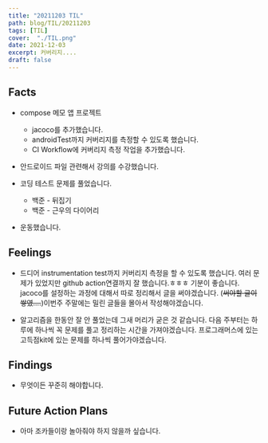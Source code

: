 ```yaml
---
title: "20211203 TIL"
path: blog/TIL/20211203
tags: [TIL]
cover:  "./TIL.png"
date: 2021-12-03
excerpt: 커버리지....
draft: false
---
```


## Facts

* compose 메모 앱 프로젝트
  * jacoco를 추가했습니다.
  * androidTest까지 커버리지를 측정할 수 있도록 했습니다.
  * CI Workflow에 커버리지 측정 작업을 추가했습니다. 

* 안드로이드 파일 관련해서 강의를 수강했습니다.

* 코딩 테스트 문제를 풀었습니다.
  * 백준 - 뒤집기
  * 백준 - 근우의 다이어리 

* 운동했습니다. 


## Feelings

* 드디어 instrumentation test까지 커버리지 측정을 할 수 있도록 했습니다. 여러 문제가 있었지만 github action연결까지 잘 했습니다.ㅎㅎㅎ 기분이 좋습니다. jacoco를 설정하는 과정에 대해서 따로 정리해서 글을 써야겠습니다. (~~써야할 글이 쌓였....~~)이번주 주말에는 밀린 글들을 몰아서 작성해야겠습니다.

* 알고리즘을 한동안 잘 안 풀었는데 그새 머리가 굳은 것 같습니다. 다음 주부터는 하루에 하나씩 꼭 문제를 풀고 정리하는 시간을 가져야겠습니다. 프로그래머스에 있는 고득점kit에 있는 문제를 하나씩 풀어가야겠습니다. 


## Findings

* 무엇이든 꾸준히 해야합니다. 


## Future Action Plans
* 아마 조카들이랑 놀아줘야 하지 않을까 싶습니다.



















